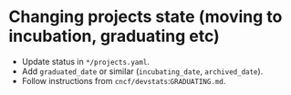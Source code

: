 # Changing projects state (moving to incubation, graduating etc)

- Update status in `*/projects.yaml`.
- Add `graduated_date` or similar (`incubating_date`, `archived_date`).
- Follow instructions from `cncf/devstats`:`GRADUATING.md`.
